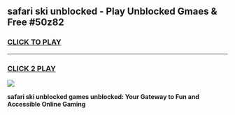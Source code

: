 
## safari ski unblocked - Play Unblocked Gmaes & Free #50z82
<h3>
<a href="https://news.freeplayer.one?title=safari_ski_unblocked&ref=24F">CLICK TO PLAY</a></h3>
<hr>

<h3>
<a href="https://news.freeplayer.one?title=safari_ski_unblocked&ref=24F">CLICK 2 PLAY</a>
  
</h3>

<a href="https://news.freeplayer.one?title=safari_ski_unblocked&ref=24F/"><img src="https://clearcache.store/games.png"></a>


**safari ski unblocked games unblocked: Your Gateway to Fun and Accessible Online Gaming**
